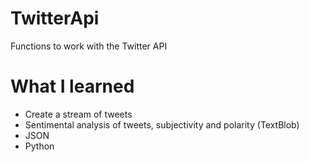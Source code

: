 # TwitterApi

Functions to work with the Twitter API

# What I learned

* Create a stream of tweets
* Sentimental analysis of tweets, subjectivity and polarity (TextBlob)
* JSON 
* Python
